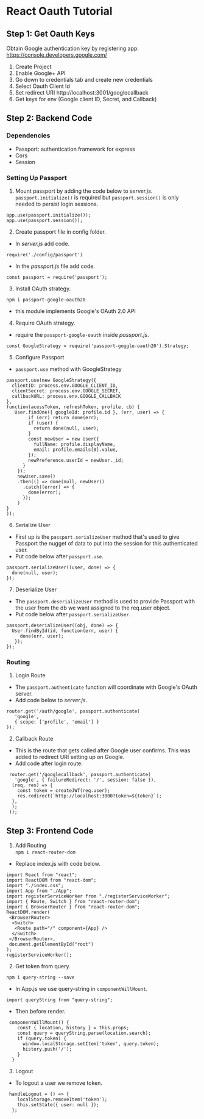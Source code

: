 # React Oauth Tutorial

## Step 1: Get Oauth Keys
Obtain Google authentication key by registering app. 
https://console.developers.google.com/  
1. Create Project
2. Enable Google+ API
3. Go down to credentials tab and create new credentials
4. Select Oauth Client Id
5. Set redirect URI http://localhost:3001/googlecallback
6. Get keys for env (Google client ID, Secret, and Callback)

## Step 2: Backend Code
### Dependencies
* Passport: authentication framework for express
* Cors
* Session

### Setting Up Passport
1. Mount passport by adding the code below to  *server.js*.  
```passport.initialize()``` is required but ```passport.session()``` is only needed to persist login sessions.
```
app.use(passport.initialize());
app.use(passport.session());
```
2. Create passport file in config folder.  
* In *server.js* add code.
```
require('./config/passport')
```
* In the *passport.js* file add code.
```
const passport = require('passport');
```
3. Install OAuth strategy.
```
npm i passport-google-oauth20
```
* this module implements Google's OAuth 2.0 API

4. Require OAuth strategy.
* require the ```passport-google-oauth``` inside *passport.js*.
```
const GoogleStrategy = require('passport-goggle-oauth20').Strategy;
```
5. Configure Passport
* ```passport.use``` method with GoogleStrategy
```
passport.use(new GoogleStrategy({
  clientID: process.env.GOOGLE_CLIENT_ID,
  clientSecret: process.env.GOOGLE_SECRET,
  callbackURL: process.env.GOOGLE_CALLBACK
},
function(acessToken, refreshToken, profile, cb) {
   User.findOne({ googleId: profile.id }, (err, user) => {
        if (err) return done(err);
        if (user) {
          return done(null, user);
        }
        const newUser = new User({
          fullName: profile.displayName,
          email: profile.emails[0].value,
        });
        newPreference.userId = newUser._id;
      }
    });
    newUser.save()
    .then(() => done(null, newUser))
      .catch((error) => {
        done(error);
      });
    )
}
));
```
6. Serialize User  
* First up is the ```passport.serializeUser``` method that's used to give Passport the nugget of data to put into the session for this authenticated user.
* Put code below after ```passport.use```.
```
passport.serializeUser((user, done) => {
  done(null, user);
});
```
7. Deserialize User  
* The ```passport.deserializeUser``` method is used to provide Passport with the user from the db we want assigned to the req.user object.
* Put code below after ```passport.serializeUser```.

```
passport.deserializeUser((obj, done) => {
  User.findById(id, function(err, user) {
     done(err, user);
   });
});
```
### Routing
1. Login Route
* The ```passport.authenticate``` function will coordinate with Google's OAuth server.
* Add code below to *server.js*.
``` 
router.get('/auth/google', passport.authenticate(
   'google',
   { scope: ['profile', 'email'] }
));
 ```
2. Callback Route
* This is the route that gets called after Google user confirms. This was added to redirect URI setting up on Google.
* Add code after login route. 
```
 router.get('/googlecallback', passport.authenticate(
   'google', { failureRedirect: '/', session: false }),
  (req, res) => {
    const token = createJWT(req.user);
    res.redirect(`http://localhost:3000?token=${token}`);
  },
  );
 ));
 ```

 ## Step 3: Frontend Code
1. Add Routing  
```npm i react-router-dom```
* Replace index.js with code below.
``` 
import React from "react";
import ReactDOM from "react-dom";
import "./index.css";
import App from "./App";
import registerServiceWorker from "./registerServiceWorker";
import { Route, Switch } from "react-router-dom";
import { BrowserRouter } from "react-router-dom";
ReactDOM.render(
 <BrowserRouter>
  <Switch>
   <Route path="/" component={App} />
  </Switch>
 </BrowserRouter>,
 document.getElementById("root")
);
registerServiceWorker();
```
2. Get token from query.
``` 
npm i query-string --save 
```
* In App.js we use query-string in ```componentWillMount```.
```
import queryString from "query-string";
```
* Then before render.
```
 componentWillMount() {
    const { location, history } = this.props;
    const query = queryString.parse(location.search);
    if (query.token) {
      window.localStorage.setItem('token', query.token);
      history.push('/');
    }
  }
```
3. Logout
* To logout a user we remove token.
```
 handleLogout = () => {
    localStorage.removeItem('token');
    this.setState({ user: null });
  };
```